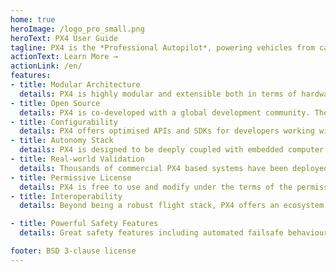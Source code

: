 ```yaml
---
home: true
heroImage: /logo_pro_small.png
heroText: PX4 User Guide
tagline: PX4 is the *Professional Autopilot*, powering vehicles from cargo, mapping and surveillance drones through to ground vehicles and submersibles.
actionText: Learn More →
actionLink: /en/
features:
- title: Modular Architecture
  details: PX4 is highly modular and extensible both in terms of hardware and software. It utilizes a port-based architecture – which means when developers add components, the extended system does not lose robustness or performance. 
- title: Open Source
  details: PX4 is co-developed with a global development community. The flightstack is not just fulfilling the needs of one lab or one company, but has been intended as a general toolkit and is widely used and adopted in the industry.
- title: Configurability
  details: PX4 offers optimised APIs and SDKs for developers working with integrations. All the modules are self-contained and can be easily exchanged against a different module without modifying the core. Features are easy to deploy and reconfigure.
- title: Autonomy Stack
  details: PX4 is designed to be deeply coupled with embedded computer vision for autonomous capabilities . The framework lowers the barrier of entry for developers working on localization and obstacle detection algorithms.
- title: Real-world Validation
  details: Thousands of commercial PX4 based systems have been deployed worldwide. In parallel, dedicated flight test team clocking up thousands of flight hours each month running hardware and software tests to ensure the codebase’s safety and reliability.
- title: Permissive License
  details: PX4 is free to use and modify under the terms of the permissive BSD 3-clause license. Which means the software also allows proprietary use and allows the releases under the license to be incorporated into proprietary products.
- title: Interoperability
  details: Beyond being a robust flight stack, PX4 offers an ecosystem of supported devices. The project also leads the standardarization effort for the advancement of communications, peripherals integration, and power management solutions.

- title: Powerful Safety Features
  details: Great safety features including automated failsafe behaviour, support for different return modes, parachutes etc. are by default already included in the codebase. The features are easily configurable and tunable for custom systems.

footer: BSD 3-clause license
---
```

